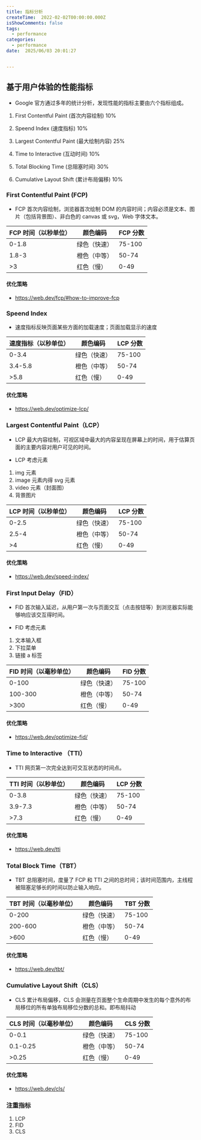 ```yaml
---
title: 指标分析
createTime:  2022-02-02T00:00:00.000Z
isShowComments: false
tags:
  - performance
categories:
  - performance
date:  2025/06/03 20:01:27


---
```


## 基于用户体验的性能指标

-   Google 官方通过多年的统计分析，发现性能的指标主要由六个指标组成。

1. First Contentful Paint (首次内容绘制) 10%

2. Speend Index (速度指标) 10%

3. Largest Contentful Paint (最大绘制内容) 25%

4. Time to Interactive (互动时间) 10%

5. Total Blocking Time (总阻塞时间) 30%

6. Cumulative Layout Shift (累计布局偏移) 10%

### First Contentful Paint (FCP)

-   FCP 首次内容绘制，浏览器首次绘制 DOM 的内容时间；内容必须是文本、图片（包括背景图）、非白色的 canvas 或 svg，Web 字体文本。

| FCP 时间（以秒单位） | 颜色编码     | FCP 分数 |
| -------------------- | ------------ | -------- |
| 0-1.8                | 绿色（快速） | 75-100   |
| 1.8-3                | 橙色（中等） | 50-74    |
| >3                   | 红色（慢）   | 0-49     |

#### 优化策略

-   https://web.dev/fcp/#how-to-improve-fcp

### Speend Index

-   速度指标反映页面某些方面的加载速度；页面加载显示的速度

| 速度指标（以秒单位） | 颜色编码     | LCP 分数 |
| -------------------- | ------------ | -------- |
| 0-3.4                | 绿色（快速） | 75-100   |
| 3.4-5.8              | 橙色（中等） | 50-74    |
| >5.8                 | 红色（慢）   | 0-49     |

#### 优化策略

-   https://web.dev/optimize-lcp/

### Largest Contentful Paint（LCP）

-   LCP 最大内容绘制，可视区域中最大的内容呈现在屏幕上的时间，用于估算页面的主要内容对用户可见的时间。

-   LCP 考虑元素

1. img 元素
2. image 元素内得 svg 元素
3. video 元素（封面图）
4. 背景图片

| LCP 时间（以秒单位） | 颜色编码     | LCP 分数 |
| -------------------- | ------------ | -------- |
| 0-2.5                | 绿色（快速） | 75-100   |
| 2.5-4                | 橙色（中等） | 50-74    |
| >4                   | 红色（慢）   | 0-49     |

#### 优化策略

-   https://web.dev/speed-index/

### First Input Delay（FID）

-   FID 首次输入延迟，从用户第一次与页面交互（点击按钮等）到浏览器实际能够响应该交互得时间。

-   FID 考虑元素

1. 文本输入框
2. 下拉菜单
3. 链接 a 标签

| FID 时间（以毫秒单位） | 颜色编码     | FID 分数 |
| ---------------------- | ------------ | -------- |
| 0-100                  | 绿色（快速） | 75-100   |
| 100-300                | 橙色（中等） | 50-74    |
| >300                   | 红色（慢）   | 0-49     |

#### 优化策略

-   https://web.dev/optimize-fid/

### Time to Interactive （TTI）

-   TTI 网页第一次完全达到可交互状态的时间点。

| TTI 时间（以秒单位） | 颜色编码     | LCP 分数 |
| -------------------- | ------------ | -------- |
| 0-3.8                | 绿色（快速） | 75-100   |
| 3.9-7.3              | 橙色（中等） | 50-74    |
| >7.3                 | 红色（慢）   | 0-49     |

#### 优化策略

-   https://web.dev/tti

### Total Block Time（TBT）

-   TBT 总阻塞时间，度量了 FCP 和 TTI 之间的总时间；该时间范围内，主线程被阻塞足够长的时间以防止输入响应。

| TBT 时间（以毫秒单位） | 颜色编码     | TBT 分数 |
| ---------------------- | ------------ | -------- |
| 0-200                  | 绿色（快速） | 75-100   |
| 200-600                | 橙色（中等） | 50-74    |
| >600                   | 红色（慢）   | 0-49     |

#### 优化策略

-   https://web.dev/tbt/

### Cumulative Layout Shift（CLS）

-   CLS 累计布局偏移，CLS 会测量在页面整个生命周期中发生的每个意外的布局移位的所有单独布局移位分数的总和。即布局抖动

| CLS 时间（以毫秒单位） | 颜色编码     | CLS 分数 |
| ---------------------- | ------------ | -------- |
| 0-0.1                  | 绿色（快速） | 75-100   |
| 0.1-0.25               | 橙色（中等） | 50-74    |
| >0.25                  | 红色（慢）   | 0-49     |

#### 优化策略

-   https://web.dev/cls/

### 注重指标

1. LCP
2. FID
3. CLS
